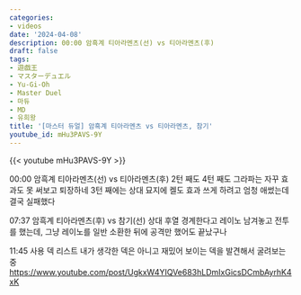 ```yaml
---
categories:
- videos
date: '2024-04-08'
description: 00:00 암흑계 티아라멘츠(선) vs 티아라멘츠(후)
draft: false
tags:
- 遊戯王
- マスターデュエル
- Yu-Gi-Oh
- Master Duel
- 마듀
- MD
- 유희왕
title: '[마스터 듀얼] 암흑계 티아라멘츠 vs 티아라멘츠, 참기'
youtube_id: mHu3PAVS-9Y
---
```



{{< youtube mHu3PAVS-9Y >}}

00:00 암흑계 티아라멘츠(선) vs 티아라멘츠(후)
2턴 째도 4턴 째도 그라파는 자꾸 효과도 못 써보고 퇴장하네
3턴 째에는 상대 묘지에 켈도 효과 쓰게 하려고 엄청 애썼는데 결국 실패했다

07:37 암흑계 티아라멘츠(후) vs 참기(선)
상대 후열 경계한다고 레이노 남겨놓고 전투를 했는데, 그냥 레이노를 일반 소환한 뒤에 공격만 했어도 끝났구나

11:45 사용 덱 리스트
내가 생각한 덱은 아니고 재밌어 보이는 덱을 발견해서 굴려보는 중
https://www.youtube.com/post/UgkxW4YIQVe683hLDmIxGicsDCmbAyrhK4xK